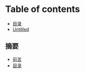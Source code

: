 # Table of contents

* [目录](README.md)
* [Untitled](untitled.md)

## 摘要

* [前言](gai-shu/qian-yan.md)
* [目录](gai-shu/mu-lu.md)

